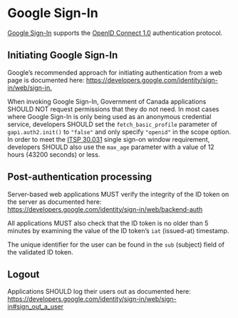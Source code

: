 # Google Sign-In

[Google Sign-In](https://developers.google.com/identity/) supports the [OpenID
Connect 1.0](../protocols/OIDC1-en.md) authentication protocol.

## Initiating Google Sign-In

Google’s recommended approach for initiating authentication from a web page is documented here: <https://developers.google.com/identity/sign-in/web/sign-in.>

When invoking Google Sign-In, Government of Canada applications SHOULD NOT
request permissions that they do not need. In most cases where Google Sign-In is
only being used as an anonymous credential service, developers SHOULD set the
`fetch_basic_profile` parameter of `gapi.auth2.init()` to `"false"` and only
specify `"openid"` in the scope option. In order to meet the [ITSP
30.031](https://cyber.gc.ca/en/guidance/user-authentication-guidance-information-technology-systems-itsp30031-v3)
single sign-on window requirement, developers SHOULD also use the `max_age`
parameter with a value of 12 hours (43200 seconds) or less.

## Post-authentication processing

Server-based web applications MUST verify the integrity of the ID token on the
server as documented here:
<https://developers.google.com/identity/sign-in/web/backend-auth>

All applications MUST also check that the ID token is no older than 5 minutes by
examining the value of the ID token’s `iat` (issued-at) timestamp.

The unique identifier for the user can be found in the `sub` (subject) field of
the validated ID token.

## Logout

Applications SHOULD log their users out as documented here:
<https://developers.google.com/identity/sign-in/web/sign-in#sign_out_a_user>
